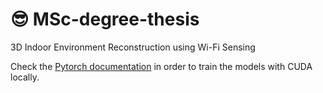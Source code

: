 # 😎 MSc-degree-thesis

3D Indoor Environment Reconstruction using Wi-Fi Sensing

Check the [Pytorch documentation](https://pytorch.org/get-started/locally/) in order to train the models with CUDA locally.
